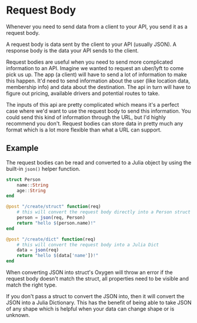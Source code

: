 # Request Body 

Whenever you need to send data from a client to your API,  you send it as a request body.

A request body is data sent by the client to your API (usually JSON). A response body is the data your API sends to the client.

Request bodies are useful when you need to send more complicated information
to an API. Imagine we wanted to request an uber/lyft to come pick us up. The app (a client) will have to send a lot of information to make this happen. It'd need to send information about the user (like location data, membership info) and data about the destination. The api in turn will have to figure out pricing, available drivers and potential routes to take. 

The inputs of this api are pretty complicated which means it's a perfect case where we'd want to use the request body to send this information. You could send this kind of information through the URL, but I'd highly recommend you don't. Request bodies can store data in pretty much any format which is a lot more flexible than what a URL can support.


## Example

The request bodies can be read and converted to a Julia object by using the built-in `json()` helper function. 

```julia
struct Person
    name::String
    age::String
end

@post "/create/struct" function(req)
    # this will convert the request body directly into a Person struct
    person = json(req, Person)
    return "hello $(person.name)!"
end

@post "/create/dict" function(req)
    # this will convert the request body into a Julia Dict
    data = json(req)
    return "hello $(data['name'])!"
end
```

When converting JSON into struct's Oxygen will throw an error if the request body doesn't match the struct, all properties need to be visible and match the right type. 

If you don't pass a struct to convert the JSON into, then it will convert the JSON into a Julia Dictionary. This has the benefit of being able to take JSON of any shape which is helpful when your data can change shape or is unknown. 